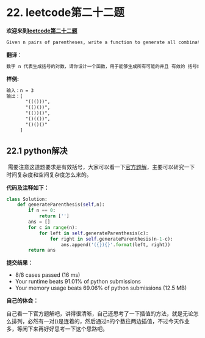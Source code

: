 # 22. leetcode第二十二题

**欢迎来到[leetcode第二十二题](hhttps://leetcode-cn.com/problems/generate-parentheses/)**

```markdown
Given n pairs of parentheses, write a function to generate all combinations of well-formed parentheses.
```

**翻译**：

```markdown
数字 n 代表生成括号的对数，请你设计一个函数，用于能够生成所有可能的并且 有效的 括号组合。
```

**样例:**

```markdown
输入：n = 3
输出：[
       "((()))",
       "(()())",
       "(())()",
       "()(())",
       "()()()"
     ]
```

## 22.1 python解决	

​        需要注意这道题要求是有效括号，大家可以看一下[官方题解](https://leetcode-cn.com/problems/generate-parentheses/solution/gua-hao-sheng-cheng-by-leetcode-solution/)，主要可以研究一下时间复杂度和空间复杂度怎么来的。

**代码及注释如下：**

```python
class Solution:
    def generateParenthesis(self,n):
        if n == 0:
            return ['']
        ans = []
        for c in range(n):
            for left in self.generateParenthesis(c):
                for right in self.generateParenthesis(n-1-c):
                    ans.append('({}){}'.format(left, right))
        return ans
```

**提交结果：**

- 8/8 cases passed (16 ms)
- Your runtime beats 91.01% of python submissions
- Your memory usage beats 69.06% of python submissions (12.5 MB)

**自己的体会：**

自己看一下官方题解吧，讲得很清晰，自己还思考了一下插值的方法，就是无论怎么排列，必然有一对()是连着的，然后通过n的个数往两边插值，不过今天作业多，等闲下来再好好思考一下这个思路吧。
